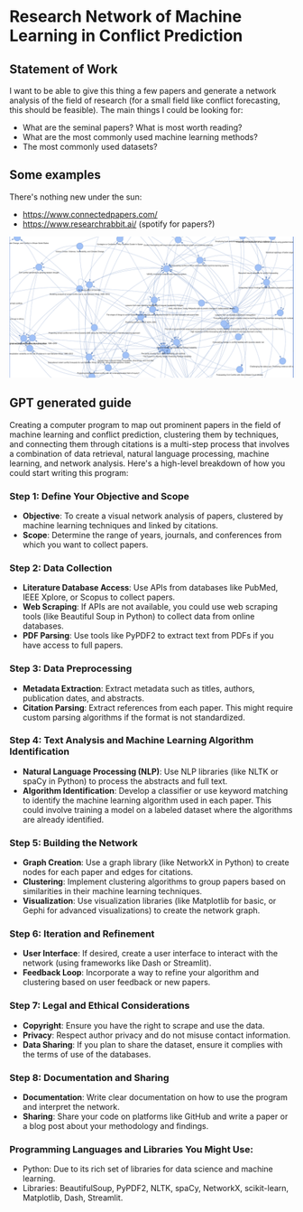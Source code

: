 # Research Network of Machine Learning in Conflict Prediction
## Statement of Work
I want to be able to give this thing a few papers and generate a network analysis of the field of research (for a small field like conflict forecasting, this should be feasible). The main things I could be looking for:
- What are the seminal papers? What is most worth reading?
- What are the most commonly used machine learning methods? 
- The most commonly used datasets?

## Some examples
There's nothing new under the sun:
- https://www.connectedpapers.com/
- https://www.researchrabbit.ai/ (spotify for papers?)

![Alt text](net54.png)

## GPT generated guide
Creating a computer program to map out prominent papers in the field of machine learning and conflict prediction, clustering them by techniques, and connecting them through citations is a multi-step process that involves a combination of data retrieval, natural language processing, machine learning, and network analysis. Here's a high-level breakdown of how you could start writing this program:

### Step 1: Define Your Objective and Scope
- **Objective**: To create a visual network analysis of papers, clustered by machine learning techniques and linked by citations.
- **Scope**: Determine the range of years, journals, and conferences from which you want to collect papers.

### Step 2: Data Collection
- **Literature Database Access**: Use APIs from databases like PubMed, IEEE Xplore, or Scopus to collect papers.
- **Web Scraping**: If APIs are not available, you could use web scraping tools (like Beautiful Soup in Python) to collect data from online databases.
- **PDF Parsing**: Use tools like PyPDF2 to extract text from PDFs if you have access to full papers.

### Step 3: Data Preprocessing
- **Metadata Extraction**: Extract metadata such as titles, authors, publication dates, and abstracts.
- **Citation Parsing**: Extract references from each paper. This might require custom parsing algorithms if the format is not standardized.

### Step 4: Text Analysis and Machine Learning Algorithm Identification
- **Natural Language Processing (NLP)**: Use NLP libraries (like NLTK or spaCy in Python) to process the abstracts and full text.
- **Algorithm Identification**: Develop a classifier or use keyword matching to identify the machine learning algorithm used in each paper. This could involve training a model on a labeled dataset where the algorithms are already identified.

### Step 5: Building the Network
- **Graph Creation**: Use a graph library (like NetworkX in Python) to create nodes for each paper and edges for citations.
- **Clustering**: Implement clustering algorithms to group papers based on similarities in their machine learning techniques.
- **Visualization**: Use visualization libraries (like Matplotlib for basic, or Gephi for advanced visualizations) to create the network graph.

### Step 6: Iteration and Refinement
- **User Interface**: If desired, create a user interface to interact with the network (using frameworks like Dash or Streamlit).
- **Feedback Loop**: Incorporate a way to refine your algorithm and clustering based on user feedback or new papers.

### Step 7: Legal and Ethical Considerations
- **Copyright**: Ensure you have the right to scrape and use the data.
- **Privacy**: Respect author privacy and do not misuse contact information.
- **Data Sharing**: If you plan to share the dataset, ensure it complies with the terms of use of the databases.

### Step 8: Documentation and Sharing
- **Documentation**: Write clear documentation on how to use the program and interpret the network.
- **Sharing**: Share your code on platforms like GitHub and write a paper or a blog post about your methodology and findings.

### Programming Languages and Libraries You Might Use:
- Python: Due to its rich set of libraries for data science and machine learning.
- Libraries: BeautifulSoup, PyPDF2, NLTK, spaCy, NetworkX, scikit-learn, Matplotlib, Dash, Streamlit.
